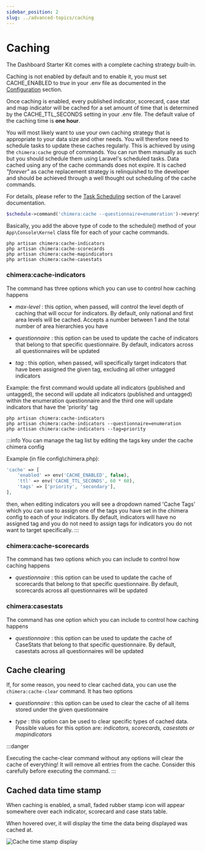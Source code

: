 ```yaml
---
sidebar_position: 2
slug: ../advanced-topics/caching
---
```


# Caching

The Dashboard Starter Kit comes with a complete caching strategy built-in.

Caching is not enabled by default and to enable it, you must set CACHE_ENABLED to *true* in your .env file as documented in the [Configuration](/docs/developer/getting-started/configuration#dashboard-features) section.

Once caching is enabled, every published indicator, scorecard, case stat and map indicator will be cached for a set amount of time that is determined by the CACHE_TTL_SECONDS setting in your .env file. The default value of the caching time is **one hour**.

You will most likely want to use your own caching strategy that is appropriate to your data size and other needs. You will therefore need to schedule tasks to update these caches regularly. This is achieved by using the ```chimera:cache``` group of commands. You can run them manually as such but you should schedule them using Laravel's scheduled tasks. Data cached using any of the cache commands does not expire. It is cached *"forever"* as cache replacement strategy is relinquished to the developer and should be achieved through a well thought out scheduling of the cache commands.

For details, please refer to the [Task Scheduling](https://laravel.com/docs/9.x/scheduling#scheduling-artisan-commands) section of the Laravel documentation.

```php
$schedule->command('chimera:cache --questionnaire=enumeration')->everySixHours();
```

Basically, you add the above type of code to the schedule() method of your ```App\Console\Kernel``` class file for each of your cache commands.


```
php artisan chimera:cache-indicators
php artisan chimera:cache-scorecards
php artisan chimera:cache-mapindicators
php artisan chimera:cache-casestats
```

### chimera:cache-indicators

The command has three options which you can use to control how caching happens

- *max-level* : this option, when passed, will control the level depth of caching that will occur for indicators. By default, only national and first area levels will be cached. Accepts a number between 1 and the total number of area hierarchies you have

- *questionnaire* : this option can be used to update the cache of indicators that belong to that specific questionnaire. By default, indicators across all questionnaires will be updated

- *tag* : this option, when passed, will specifically target indicators that have been assigned the given tag, excluding all other untagged indicators

Example: the first command would update all indicators (published and untagged), the second will update all indicators (published and untagged) within the enumeration questionnaire and the third one will update indicators that have the 'priority' tag

```
php artisan chimera:cache-indicators
php artisan chimera:cache-indicators --questionnaire=enumeration
php artisan chimera:cache-indicators --tag=priority
```

:::info
You can manage the tag list by editing the tags key under the cache chimera config

Example (in file config\chimera.php):
```php
'cache' => [
    'enabled' => env('CACHE_ENABLED', false),
    'ttl' => env('CACHE_TTL_SECONDS', 60 * 60),
    'tags' => ['priority', 'secondary'],
],
```
then, when editing indicators you will see a dropdown named 'Cache Tags' which you can use to assign one of the tags you have set in the chimera config to each of your indicators. By default, indicators will have no assigned tag and you do not need to assign tags for indicators you 
do not want to target specifically. 
:::


### chimera:cache-scorecards

The command has two options which you can include to control how caching happens

- *questionnaire* : this option can be used to update the cache of scorecards that belong to that specific questionnaire. By default, scorecards across all questionnaires will be updated


### chimera:casestats

The command has one option which you can include to control how caching happens

- *questionnaire* : this option can be used to update the cache of CaseStats that belong to that specific questionnaire. By default, casestats across all questionnaires will be updated


## Cache clearing

If, for some reason, you need to clear cached data, you can use the ```chimera:cache-clear``` command. It has two options

- *questionnaire* : this option can be used to clear the cache of all items stored under the given questionnaire

- *type* : this option can be used to clear specific types of cached data. Possible values for this option are: *indicators, scorecards, casestats or mapindicators*

:::danger

Executing the cache-clear command without any options will clear the cache of everything! It will remove all entries from the cache. Consider this carefully before executing the command.
:::

## Cached data time stamp

When caching is enabled, a small, faded rubber stamp icon will appear somewhere over each indicator, scorecard and case stats table.

When hovered over, it will display the time the data being displayed was cached at.

![Cache time stamp display](/img/developer/advanced-topics/cache-timestamp-icon.png)